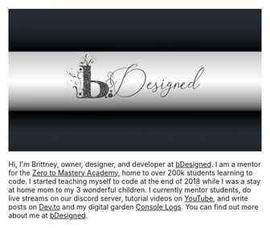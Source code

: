 [![b.Designed by Brittney](https://raw.githubusercontent.com/brittneypostma/brittneypostma/master/img/yt-cover.jpg)](https://bdesigned.netlify.com)

Hi, I'm Brittney, owner, designer, and developer at [bDesigned](https://www.bdesigned.dev/). I am a mentor for the [Zero to Mastery Academy](https://academy.zerotomastery.io/?affcode=441520_gjue7n-1), home to over 200k students learning to code. I started teaching myself to code at the end of 2018 while I was a stay at home mom to my 3 wonderful children. I currently mentor students, do live streams on our discord server, tutorial videos on [YouTube](https://www.youtube.com/channel/UCyvOaBoW3Jti69U4Gw1ci9Q?view_as=subscriber), and write posts on [Dev.to](https://dev.to/bdesigned) and my digital garden [Console Logs](https://console-logs.netlify.app/). You can find out more about me at [bDesigned](https://www.bdesigned.dev/).
